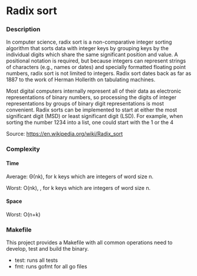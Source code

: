 # Radix sort


### Description

In computer science, radix sort is a non-comparative integer sorting algorithm 
that sorts data with integer keys by grouping keys by the individual digits 
which share the same significant position and value. 
A positional notation is required, but because integers can represent strings of characters 
(e.g., names or dates) and specially formatted floating point numbers, 
radix sort is not limited to integers. Radix sort dates back as far as 1887 
to the work of Herman Hollerith on tabulating machines.

Most digital computers internally represent all of their 
data as electronic representations of binary numbers, so processing the digits 
of integer representations by groups of binary digit representations is 
most convenient. Radix sorts can be implemented to start at either 
the most significant digit (MSD) or least significant digit (LSD). 
For example, when sorting the number 1234 into a list, one could start with the 1 or the 4

Source: https://en.wikipedia.org/wiki/Radix_sort

### Complexity

#### Time
Average:
Θ(nk), for k keys which are integers of word size n.

Worst:
O(nk), , for k keys which are integers of word size n.

#### Space
Worst: O(n+k)


### Makefile

This project provides a Makefile with all common operations need to develop, 
test and build the binary.

* test: runs all tests
* fmt: runs gofmt for all go files
